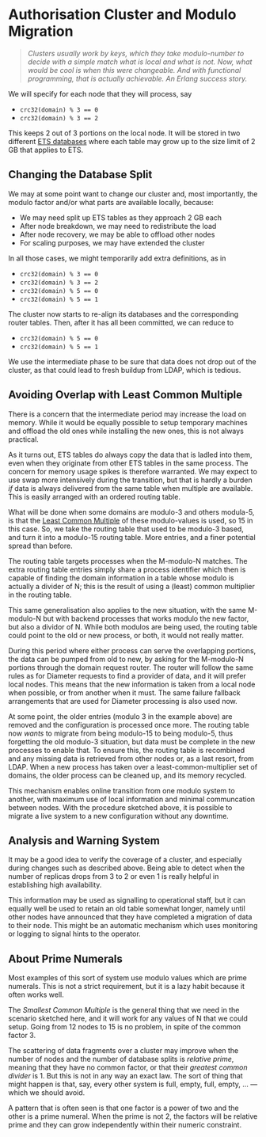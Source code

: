 # Authorisation Cluster and Modulo Migration

> *Clusters usually work by keys, which they take modulo-number to decide
> with a simple match what is local and what is not.  Now, what would be
> cool is when this were changeable.  And with functional programming,
> that is actually achievable.  An Erlang success story.*

We will specify for each node that they will process, say

  * `crc32(domain) % 3 == 0`
  * `crc32(domain) % 3 == 2`

This keeps 2 out of 3 portions on the local node.  It will be stored in
two different
[ETS databases](http://erlang.org/doc/man/ets.html)
where each table may grow up to the size limit of 2 GB that applies to ETS.

## Changing the Database Split

We may at some point want to change our cluster and, most importantly,
the modulo factor and/or what parts are available locally, because:

  * We may need split up ETS tables as they approach 2 GB each
  * After node breakdown, we may need to redistribute the load
  * After node recovery, we may be able to offload other nodes
  * For scaling purposes, we may have extended the cluster

In all those cases, we might temporarily add extra definitions, as in

  * `crc32(domain) % 3 == 0`
  * `crc32(domain) % 3 == 2`
  * `crc32(domain) % 5 == 0`
  * `crc32(domain) % 5 == 1`

The cluster now starts to re-align its databases and the corresponding
router tables.  Then, after it has all been committed, we can reduce to

  * `crc32(domain) % 5 == 0`
  * `crc32(domain) % 5 == 1`

We use the intermediate phase to be sure that data does not drop out of
the cluster, as that could lead to fresh buildup from LDAP, which is
tedious.

## Avoiding Overlap with Least Common Multiple

There is a concern that the intermediate period may increase the load on
memory.  While it would be equally possible to setup temporary machines
and offload the old ones while installing the new ones, this is not
always practical.

As it turns out, ETS tables do always copy the data that is ladled into
them, even when they originate from other ETS tables in the same process.
The concern for memory usage spikes is therefore warranted.  We may
expect to use swap more intensively during the transition, but that is
hardly a burden *if* data is always delivered from the same table when
multiple are available.  This is easily arranged with an ordered
routing table.

What will be done when some domains are modulo-3 and others modula-5,
is that the
[Least Common Multiple](https://www.mathsisfun.com/least-common-multiple.html)
of these modulo-values is used, so 15 in this case.
So, we take the routing table that used to be modulo-3 based, and
turn it into a modulo-15 routing table.  More entries, and a finer
potential spread than before.

The routing table targets processes when the M-modulo-N matches.
The extra routing table entries simply share a process identifier
which then is capable of finding the domain information in a
table whose modulo is actually a divider of N; this is the result
of using a (least) common multiplier in the routing table.

This same generalisation also applies to the new situation, with
the same M-modulo-N but with backend processes that works modulo the new
factor, but also a dividor of N.  While both modulos are being used,
the routing table could point to the old or new process, or both,
it would not really matter.

During this period where either process can serve the overlapping
portions, the data can be pumped from old to new, by asking for
the M-modulo-N portions through the domain request router.  The
router will follow the same rules as for Diameter requests to find
a provider of data, and it will prefer local nodes.  This means that
the new information is taken from a local node when possible, or from
another when it must.  The same failure fallback arrangements that
are used for Diameter processing is also used now.

At some point, the older entries (modulo 3 in the example above)
are removed and the configuration is processed once more.  The
routing table now *wants* to migrate from being modulo-15 to
being modulo-5, thus forgetting the old modulo-3 situation,
but data must be complete in the new processes to enable that.
To ensure this, the routing table is recombined and any missing
data is retrieved from other nodes or, as a last resort, from LDAP.
When a new process has taken over a least-common-multiplier set of
domains, the older process can be cleaned up, and its memory
recycled.

This mechanism enables online transition from one modulo system
to another, with maximum use of local information and minimal
communcation between nodes.  With the procedure sketched above,
it is possible to migrate a live system to a new configuration
without any downtime.

## Analysis and Warning System

It may be a good idea to verify the coverage of a cluster, and
especially during changes such as described above.  Being able
to detect when the number of replicas drops from 3 to 2 or even
1 is really helpful in establishing high availability.

This information may be used as signalling to operational staff,
but it can equally well be used to retain an old table somewhat
longer, namely until other nodes have announced that they have
completed a migration of data to their node.  This might be an
automatic mechanism which uses monitoring or logging to signal
hints to the operator.

## About Prime Numerals

Most examples of this sort of system use modulo values which
are prime numerals.  This is not a strict requirement, but it
is a lazy habit because it often works well.

The *Smallest Common Multiple* is the general thing that we
need in the scenario sketched here, and it will work for any
values of N that we could setup.  Going from 12 nodes to 15
is no problem, in spite of the common factor 3.

The scattering of data fragments over a cluster may improve
when the number of nodes and the number of database splits
is *relative prime*, meaning that they have no common
factor, or that their *greatest common divider* is 1.  But
this is not in any way an exact law.  The sort of thing
that might happen is that, say, every other system is
full, empty, full, empty, ... &mdash; which we should
avoid.

A pattern that is often seen is that one factor is a power
of two and the other is a prime numeral.  When the prime is
not 2, the factors will be relative prime and they can
grow independently within their numeric constraint.
